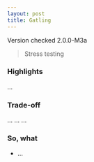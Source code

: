 ```yaml
---
layout: post
title: Gatling
---
```


Version checked <span class="label label-default">2.0.0-M3a</span>

> Stress testing

### Highlights

<span class="label label-primary">...</span>

### Trade-off
<span class="label label-success">...</span>
<span class="label label-warning">...</span>
<span class="label label-danger">...</span>

### So, what

* ...